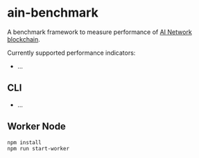 # ain-benchmark

A benchmark framework to measure performance of [AI Network blockchain](https://github.com/ainblockchain/ain-blockchain).

Currently supported performance indicators:
- ...

## CLI
- ...

## Worker Node

```
npm install
npm run start-worker
```
